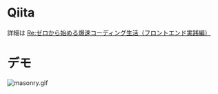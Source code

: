 # Qiita
詳細は
[Re:ゼロから始める爆速コーディング生活（フロントエンド実践編）](http://qiita.com/teradonburi/items/6c9bf156418faa153036)

# デモ
![masonry.gif]()
